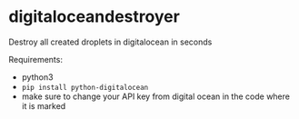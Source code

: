 # digitaloceandestroyer
Destroy all created droplets in digitalocean in seconds

Requirements:
- python3
- `pip install python-digitalocean`
- make sure to change your API key from digital ocean in the code where it is marked
